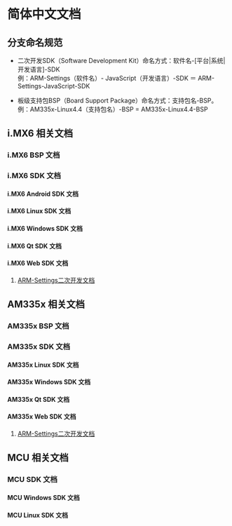 # 简体中文文档

## 分支命名规范

* 二次开发SDK（Software Development Kit）命名方式：软件名-[平台|系统|开发语言]-SDK  
例：ARM-Settings（软件名）- JavaScript（开发语言）-SDK ＝ ARM-Settings-JavaScript-SDK
 

* 板级支持包BSP（Board Support Package）命名方式：支持包名-BSP。  
例：AM335x-Linux4.4（支持包名）-BSP = AM335x-Linux4.4-BSP

## i.MX6 相关文档

### i.MX6 BSP 文档

### i.MX6 SDK 文档

#### i.MX6 Android SDK 文档

#### i.MX6 Linux SDK 文档

#### i.MX6 Windows SDK 文档

#### i.MX6 Qt SDK 文档

#### i.MX6 Web SDK 文档

1. [ARM-Settings二次开发文档](https://github.com/AplexOS/zh-cmn-Hans/tree/ARM-Settings-JavaScript-SDK)

## AM335x 相关文档

### AM335x BSP 文档

### AM335x SDK 文档

#### AM335x Linux SDK 文档

#### AM335x Windows SDK 文档

#### AM335x Qt SDK 文档

#### AM335x Web SDK 文档

1. [ARM-Settings二次开发文档](https://github.com/AplexOS/zh-cmn-Hans/tree/ARM-Settings-JavaScript-SDK)

## MCU 相关文档

### MCU SDK 文档

#### MCU Windows SDK 文档

#### MCU Linux SDK 文档


